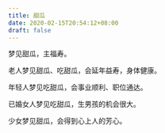 ```yaml
---
title: 甜瓜
date: 2020-02-15T20:54:12+08:00
draft: false
---
```


梦见甜瓜，主福寿。<br>


老人梦见甜瓜、吃甜瓜，会延年益寿，身体健康。<br>


年轻人梦见吃甜瓜，会事业顺利、职位通达。<br>


已婚女人梦见吃甜瓜，生男孩的机会很大。<br>


少女梦见甜瓜，会得到心上人的芳心。<br>

